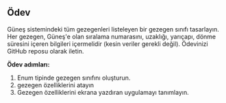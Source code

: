 ## Ödev

Güneş sistemindeki tüm gezegenleri listeleyen bir gezegen sınıfı tasarlayın. Her gezegen,  Güneş'e olan sıralama numarasını, uzaklığı, yarıçapı, dönme süresini içeren bilgileri içermelidir (kesin veriler gerekli değil). Ödevinizi GitHub reposu olarak iletin.

**Ödev adımları:**
1. Enum tipinde gezegen sınıfını oluşturun.
2. gezegen özelliklerini atayın
3. Gezegen özelliklerini ekrana yazdıran uygulamayı tanımlayın.
